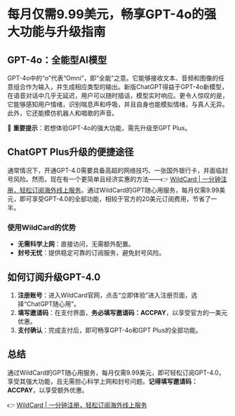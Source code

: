 # 每月仅需9.99美元，畅享GPT-4o的强大功能与升级指南

## GPT-4o：全能型AI模型

GPT-4o中的“o”代表“Omni”，即“全能”之意。它能够接收文本、音频和图像的任意组合作为输入，并生成相应类型的输出。新版ChatGPT得益于GPT-4o新模型，在语音对话中几乎无延迟，用户可以随时插话，模型实时响应。更令人惊叹的是，它能够感知用户情绪，识别喘息声和呼吸，并且自身也能模拟情绪，与真人无异。此外，它还能模仿机器人和唱歌的声音。

📌 **重要提示**：若想体验GPT-4o的强大功能，需先升级至GPT Plus。

## ChatGPT Plus升级的便捷途径

通常情况下，开通GPT-4.0需要具备高超的网络技巧、一张国外银行卡，并面临封号风险。然而，现在有一个更简单且经济实惠的方法——👉 [WildCard | 一分钟注册，轻松订阅海外线上服务](https://bbtdd.com/WildCard)。通过WildCard的GPT随心用服务，每月仅需9.99美元，即可享受GPT-4.0的全部功能，相较于官方的20美元订阅费用，节省了一半。

### 使用WildCard的优势
- **无需科学上网**：直接访问，无需额外配置。
- **封号无忧**：提供稳定可靠的订阅服务，避免封号风险。

## 如何订阅升级GPT-4.0

1. **注册账号**：进入WildCard官网，点击“立即体验”进入注册页面，选择“ChatGPT随心用”。
2. **填写邀请码**：在支付界面，**务必填写邀请码：ACCPAY**，以享受官方的一美元优惠。
3. **支付确认**：完成支付后，即可畅享GPT-4o和GPT Plus的全部功能。

## 总结

通过WildCard的GPT随心用服务，每月仅需9.99美元，即可轻松订阅GPT-4.0，享受其强大功能，且无需担心科学上网和封号问题。**记得填写邀请码：ACCPAY**，以享受额外优惠。

👉 [WildCard | 一分钟注册，轻松订阅海外线上服务](https://bbtdd.com/WildCard)